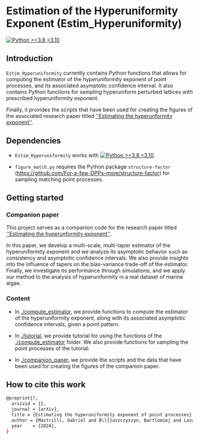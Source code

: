 # Estimation of the Hyperuniformity Exponent (Estim_Hyperuniformity)

[![Python >=3.8,<3.10](https://img.shields.io/badge/python->=3.8,<3.10-blue.svg)](https://www.python.org/downloads/release/python-371/)

## Introduction

`Estim_Hyperuniformity` currently contains Python functions that allows for computing the estimator of the hyperuniformity exponent of point processes, and its associated asymptotic confidence interval. It also contains Python functions for sampling hyperuniform perturbed lattices with prescribed hyperuniformity exponent. 

Finally, it provides the scripts that have been used for creating the figures of the associated research paper titled [''Estimating the hyperunformity exponent''](https://arxiv.org).

## Dependencies

- `Estim_Hyperuniformity` works with [![Python >=3.8,<3.10](https://img.shields.io/badge/python->=3.8,<3.10-blue.svg)](https://www.python.org/downloads/release/python-371/).

- ``figure_match.py`` requires the Python package `structure-factor` (https://github.com/For-a-few-DPPs-more/structure-factor) for sampling matching point processes. 

## Getting started

### Companion paper

This project serves as a companion code for the research paper titled [''Estimating the hyperunformity exponent''](https://arxiv.org).

In this paper, we develop a multi-scale, multi-taper estimator of the hyperuniformity exponent and we analyze its asymptotic behavior such as consistency and asymptotic confidence intervals. We also provide insights into the influence of tapers on the bias-variance trade-off of the estimator. Finally, we investigate its performance through simulations, and we apply our method to the analysis of hyperuniformity in a real dataset of marine algae.

### Content

- In [./compute_estimator](./compute_estimator), we provide functions to compute the estimator of the hyperuniformity exponent, along with its associated asymptotic confidence intervals, given a point pattern.

- In [./tutorial](./tutorial), we provide tutorial for using the functions of the [./compute_estimator](./compute_estimator) folder. We also provide functions for sampling the point processes of the tutorial.

- In [./companion_paper](./companion_paper), we provide the scripts and the data that have been used for creating the figures of the companion paper.

## How to cite this work

  ```bash
  @preprint{?,
    arxivid = {},
    journal = {arXiv},
    title = {Estimating the hyperuniformity exponent of point processes},
    author = {Mastrilli, Gabriel and B\l{}aszczyszyn, Bartlomiej and Lavancier, Fr\'ed\'eric}, 
    year    = {2024},
  }
  ```






